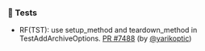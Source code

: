 ### 🧪 Tests

- RF(TST): use setup_method and teardown_method in TestAddArchiveOptions.  [PR #7488](https://github.com/datalad/datalad/pull/7488) (by [@yarikoptic](https://github.com/yarikoptic))
